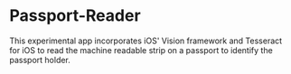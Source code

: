 # Passport-Reader
This experimental app incorporates iOS' Vision framework and Tesseract for iOS to read the machine readable strip on a passport to identify the passport holder.
